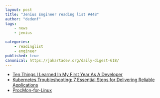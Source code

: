 ```yaml
---
layout: post
title: "Jenius Engineer reading list #448"
author: "dedenf"
tags:
    - news
    - jenius

categories:
    - readinglist
    - engineer
published: true
canonical: https://jakartadev.org/daily-digest-618/
---
```



- [Ten Things I Learned In My First Year As A Developer](https://www.blacksintechnology.net/ten-things-i-learned-in-my-first-year-as-a-developer/)
- [Kubernetes Troubleshooting: 7 Essential Steps for Delivering Reliable Applications](https://blog.overops.com/kubernetes-troubleshooting/)
- [ProcMon-for-Linux](https://github.com/microsoft/ProcMon-for-Linux)